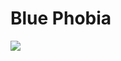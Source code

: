 # Blue Phobia

![](https://external-content.duckduckgo.com/iu/?u=https%3A%2F%2Ftse2.mm.bing.net%2Fth%3Fid%3DOIP.LWUSdZ3kEXa2pyyJI1vXQgAAAA%26pid%3DApi&f=1)

<!-- Prince Kaizen Namwali -->
